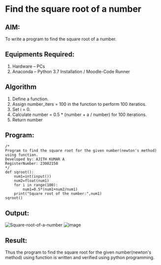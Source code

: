 # Find the square root of a number

## AIM:
To write a program to find the square root of a number.

## Equipments Required:
1. Hardware – PCs
2. Anaconda – Python 3.7 Installation / Moodle-Code Runner

## Algorithm
1. Define a function.
2. Assign number_iters = 100 in the function to perform 100 iteratios.
3. Set i = 0.
4. Calculate  number = 0.5 * (number + a / number) for 100 iterations.
5. Return number

## Program:
```
/*
Program to find the square root for the given number(newton's method) using function.
Developed by: AJITH KUMAR A
RegisterNumber: 23002150 
*/
def sqroot():
    num1=int(input())
    num2=float(num1)
    for i in range(100):
        num1=0.5*(num1+num2/num1)
    print("Square root of the number:",num1)
sqroot()    
```

## Output:
![Square-root-of-a-number](gcd.png)
![image](https://github.com/Ajith1413/Square-root-of-a-number/assets/139842524/5498f1e7-cfba-4f29-9cc7-57662d7c04de)





## Result:
Thus the program to find the square root for the given number(newton's method) using function is written and verified using python programming.
